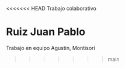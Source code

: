 <<<<<<< HEAD
Trabajo colaborativo

Ruiz Juan Pablo
=======
Trabajo en equipo 
Agustin, Montisori
>>>>>>> main
